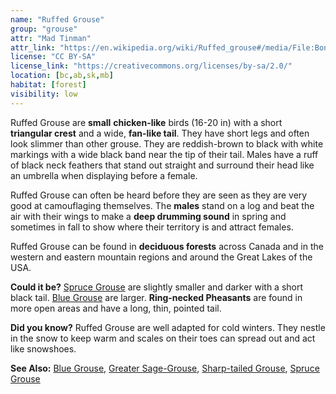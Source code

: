 ```yaml
---
name: "Ruffed Grouse"
group: "grouse"
attr: "Mad Tinman"
attr_link: "https://en.wikipedia.org/wiki/Ruffed_grouse#/media/File:Bonasa-umbellus-001edit1.jpg"
license: "CC BY-SA"
license_link: "https://creativecommons.org/licenses/by-sa/2.0/"
location: [bc,ab,sk,mb]
habitat: [forest]
visibility: low
---
```

Ruffed Grouse are **small** **chicken-like** birds (16-20 in) with a short **triangular crest** and a wide, **fan-like tail**. They have short legs and often look slimmer than other grouse. They are reddish-brown to black with white markings with a wide black band near the tip of their tail. Males have a ruff of black neck feathers that stand out straight and surround their head like an umbrella when displaying before a female.

Ruffed Grouse can often be heard before they are seen as they are very good at camouflaging themselves. The **males** stand on a log and beat the air with their wings to make a **deep drumming sound** in spring and sometimes in fall to show where their territory is and attract females.

Ruffed Grouse can be found in **deciduous forests** across Canada and in the western and eastern mountain regions and around the Great Lakes of the USA.

**Could it be?** [Spruce Grouse](/birds/sprugrouse/) are slightly smaller and darker with a short black tail. [Blue Grouse](/birds/blugrouse/) are larger. **Ring-necked Pheasants** are found in more open areas and have a long, thin, pointed tail.

**Did you know?** Ruffed Grouse are well adapted for cold winters. They nestle in the snow to keep warm and scales on their toes can spread out and act like snowshoes.

<!-- generated, do not edit -->
**See Also:**
[Blue Grouse](/birds/blugrouse/),
[Greater Sage-Grouse](/birds/gresage/),
[Sharp-tailed Grouse](/birds/shtgrouse/),
[Spruce Grouse](/birds/sprugrouse/)
